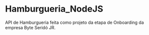 # Hamburgueria_NodeJS
API de Hamburgueria feita como projeto da etapa de Onboarding da empresa Byte Seridó JR. 
